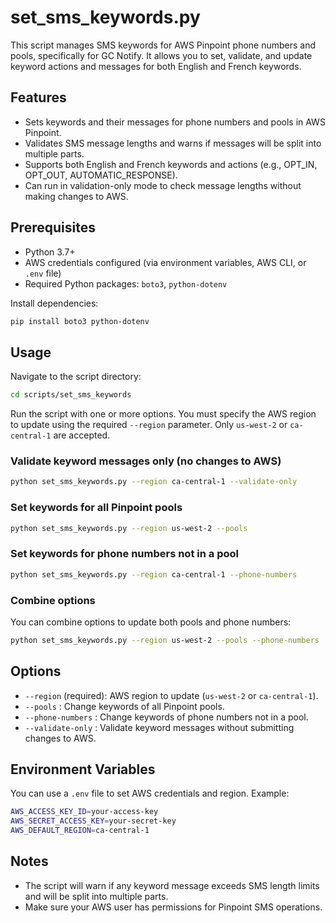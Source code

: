 # set_sms_keywords.py

This script manages SMS keywords for AWS Pinpoint phone numbers and pools, specifically for GC Notify. It allows you to set, validate, and update keyword actions and messages for both English and French keywords.

## Features

- Sets keywords and their messages for phone numbers and pools in AWS Pinpoint.
- Validates SMS message lengths and warns if messages will be split into multiple parts.
- Supports both English and French keywords and actions (e.g., OPT_IN, OPT_OUT, AUTOMATIC_RESPONSE).
- Can run in validation-only mode to check message lengths without making changes to AWS.

## Prerequisites

- Python 3.7+
- AWS credentials configured (via environment variables, AWS CLI, or `.env` file)
- Required Python packages: `boto3`, `python-dotenv`

Install dependencies:

```bash
pip install boto3 python-dotenv
```

## Usage

Navigate to the script directory:

```bash
cd scripts/set_sms_keywords
```

Run the script with one or more options. You must specify the AWS region to update using the required `--region` parameter. Only `us-west-2` or `ca-central-1` are accepted.


### Validate keyword messages only (no changes to AWS)

```bash
python set_sms_keywords.py --region ca-central-1 --validate-only
```

### Set keywords for all Pinpoint pools

```bash
python set_sms_keywords.py --region us-west-2 --pools
```

### Set keywords for phone numbers not in a pool

```bash
python set_sms_keywords.py --region ca-central-1 --phone-numbers
```

### Combine options

You can combine options to update both pools and phone numbers:

```bash
python set_sms_keywords.py --region us-west-2 --pools --phone-numbers
```

## Options

- `--region` (required): AWS region to update (`us-west-2` or `ca-central-1`).
- `--pools` : Change keywords of all Pinpoint pools.
- `--phone-numbers` : Change keywords of phone numbers not in a pool.
- `--validate-only` : Validate keyword messages without submitting changes to AWS.

## Environment Variables

You can use a `.env` file to set AWS credentials and region. Example:

```sh
AWS_ACCESS_KEY_ID=your-access-key
AWS_SECRET_ACCESS_KEY=your-secret-key
AWS_DEFAULT_REGION=ca-central-1
```

## Notes

- The script will warn if any keyword message exceeds SMS length limits and will be split into multiple parts.
- Make sure your AWS user has permissions for Pinpoint SMS operations.
